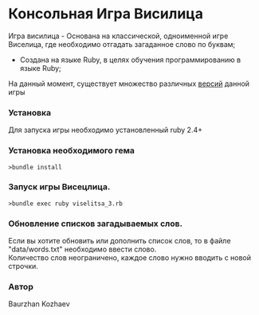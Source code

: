 # Консольная Игра Висилица

Игра висилица - Основана на классической, одноименной игре Виселица, где необходимо отгадать загаданное слово по буквам;
* Создана на языке Ruby, в целях обучения программированию в языке Ruby;

На данный момент, существует множество различных [версий](https://ru.wikipedia.org/wiki/%D0%92%D0%B8%D1%81%D0%B5%D0%BB%D0%B8%D1%86%D0%B0_(%D0%B8%D0%B3%D1%80%D0%B0)) данной игры
### Установка

Для запуска игры необходимо установленный ruby 2.4+ 

### Установка необходимого гема
```
>bundle install
```
### Запуск игры Висецлица. 
```
>bundle exec ruby viselitsa_3.rb
```
### Обновление списков загадываемых слов.
Если вы хотите обновить или дополнить список слов, то в файле "data/words.txt" необходимо ввести слово.  
Количество слов неограничено, каждое слово нужно вводить с новой строчки.  

### Автор
Baurzhan Kozhaev
